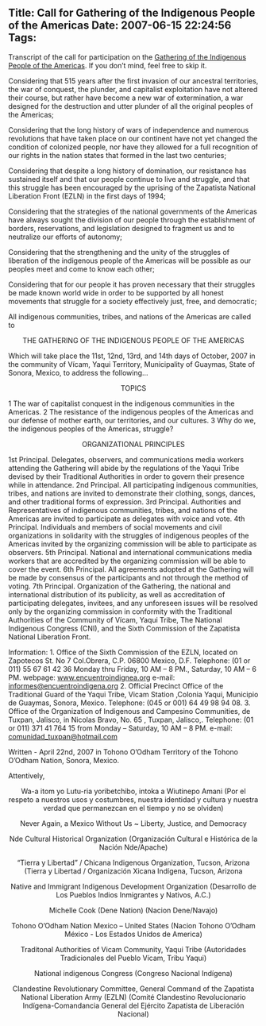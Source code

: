 Title: Call for Gathering of the Indigenous People of the Americas
Date: 2007-06-15 22:24:56
Tags: 
---
<p>Transcript of the call for participation on the  <a href="http://www.encuentroindigena.org/" target="_blank">Gathering of the Indigenous People of the Americas</a>. If you don’t mind, feel free to skip it.

Considering that 515 years after the first invasion of our ancestral territories, the war of conquest, the plunder, and capitalist exploitation have not altered their course, but rather have become a new war of extermination, a war designed for the destruction and utter plunder of all the original peoples of the Americas;

Considering that the long history of wars of independence and numerous revolutions that have taken place on our continent have not yet changed the condition of colonized people, nor have they allowed for a full recognition of our rights in the nation states that formed in the last two centuries;

Considering that despite a long history of domination, our resistance has sustained itself and that our people continue to live and struggle, and that this struggle has been encouraged by the uprising of the Zapatista National Liberation Front (EZLN) in the first days of 1994;

Considering that the strategies of the national governments of the Americas have always sought the division of our people through the establishment of borders, reservations, and legislation designed to fragment us and to neutralize our efforts of autonomy;

Considering that the strengthening and the unity of the struggles of liberation of the indigenous people of the Americas will be possible as our peoples meet and come to know each other;

Considering that for our people it has proven necessary that their struggles be made known world wide in order to be supported by all honest movements that struggle for a society effectively just, free, and democratic;

All indigenous communities, tribes, and nations of the Americas are called to
</p>
<p align="center">THE GATHERING OF THE INDIGENOUS PEOPLE OF THE AMERICAS</p>
<p>
Which will take place the 11st, 12nd, 13rd, and 14th days of October, 2007 in the community of Vícam, Yaqui Territory, Municipality of Guaymas, State of Sonora, Mexico, to address the following…
</p>
<p align="center">TOPICS</p>
<p>
1 The war of capitalist conquest in the indigenous communities in the Americas.
2 The resistance of the indigenous peoples of the Americas and our defense of
mother earth, our territories, and our cultures.
3 Why do we, the indigenous peoples of the Americas, struggle?
</p>
<p align="center">ORGANIZATIONAL PRINCIPLES</p>
<p>
1st Principal. Delegates, observers, and communications media workers attending the Gathering will abide by the regulations of the Yaqui Tribe devised by their Traditional Authorities in order to govern their presence while in attendance.
2nd Principal. All participating indigenous communities, tribes, and nations are invited to demonstrate their clothing, songs, dances, and other traditional forms of expression.
3rd Principal. Authorities and Representatives of indigenous communities, tribes, and nations of the Americas are invited to participate as delegates with voice and vote.
4th Principal. Individuals and members of social movements and civil organizations in solidarity with the struggles of indigenous peoples of the Americas invited by the organizing commission will be able to participate as observers.
5th Principal. National and international communications media workers that are accredited by the organizing commission will be able to cover the event.
6th Principal. All agreements adopted at the Gathering will be made by consensus of the participants and not through the method of voting.
7th Principal. Organization of the Gathering, the national and international distribution of its publicity, as well as accreditation of participating delegates, invitees, and any unforeseen issues will be resolved only by the organizing commission in conformity with the Traditional Authorities of the Community of Vícam, Yaqui Tribe, The National Indigenous Congress (CNI), and the Sixth Commission of the Zapatista National Liberation Front.

Information: 1. Office of the Sixth Commission of the EZLN, located on Zapotecos St. No 7 Col.Obrera, C.P. 06800 Mexico, D.F. Telephone: (01 or 011) 55&#160;67&#160;61&#160;42&#160;36 Monday thru Friday, 10 AM – 8 PM., Saturday, 10 AM – 6 PM.
webpage: <a href="http://www.encuentroindignea.org">www.encuentroindignea.org</a> e-mail: informes@encuentroindigena.org
2. Official Precinct Office of the Traditional Guard of the Yaqui Tribe, Vicam Station ,Colonia Yaqui, Municipio de Guaymas, Sonora, Mexico. Telephone: (045 or 001) 64&#160;49&#160;98&#160;94&#160;08.
3. Office of the Organization of Indigenous and Campesino Communities, de Tuxpan, Jalisco, in Nicolas Bravo, No. 65 , Tuxpan, Jalisco,. Telephone: (01 or 011) 371&#160;41&#160;764&#160;15 from Monday – Saturday, 10 AM – 8 PM. e-mail: comunidad_tuxpan@hotmail.com

Written -  April 22nd, 2007 in Tohono O’Odham Territory of the Tohono O’Odham Nation, Sonora, Mexico.

Attentively,

</p>
<p align="center"> Wa-a itom yo Lutu-ria yoribetchibo, intoka a Wiutinepo Amani
(Por el respeto a nuestros usos y costumbres, nuestra identidad y cultura y nuestra verdad que permanezcan en el tiempo y no se olviden)
</p>
<p align="center">Never Again, a Mexico Without Us    ~     Liberty, Justice, and Democracy</p>
<p align="center">Nde Cultural Historical Organization
(Organización Cultural e Histórica de la Nación Nde/Apache)
</p>
<p align="center">“Tierra y Libertad” / Chicana Indigenous Organization,  Tucson, Arizona
(Tierra y Libertad / Organización Xicana Indígena, Tucson, Arizona
</p>
<p align="center">Native and Immigrant Indigenous Development Organization
(Desarrollo de Los Pueblos Indios Inmigrantes y Nativos, A.C.)
</p>
<p align="center">Michelle Cook (Dene Nation)
(Nacion Dene/Navajo)
</p>
<p align="center">Tohono O’Odham Nation Mexico – United States
(Nacion Tohono O’Odham México - Los Estados Unidos de America)
</p>
<p align="center">Traditonal Authorities of Vicam Community, Yaqui Tribe
(Autoridades Tradicionales del Pueblo Vícam, Tribu Yaqui)
</p>
<p align="center">National indigenous Congress (Congreso Nacional Indígena)</p>
<p align="center">Clandestine Revolutionary Committee, General Command of
the Zapatista National Liberation Army (EZLN)
(Comité Clandestino Revolucionario Indígena-Comandancia General del
Ejército Zapatista de Liberación Nacional) </p>
